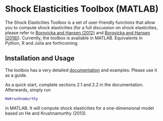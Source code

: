 # Shock Elasticities Toolbox (MATLAB)

The Shock Elasticities Toolbox is a set of user-friendly functions that allow you to compute shock elasticities (for a full discussion on shock elasticities, please refer to [Borovicka and Hansen (2012)](https://www.borovicka.org/files/research/shock_elasticities_and_impulse_responses.pdf) and [Borovicka and Hansen (2016)](http://larspeterhansen.org/wp-content/uploads/2016/10/macroterm_main.pdf)). Currently, the toolbox is available in MATLAB. Equivalents in Python, R and Julia are forthcoming. 

## Installation and Usage
The toolbox has a very detailed [documentation](/main.pdf) and examples. Please use it as a guide.

As a quick start, complete sections 2.1 and 2.2 in the documentation. Afterwards, simply run

```matlab
HeKrushnamurthy
```

in MATLAB. It will compute shock elasticities for a one-dimensional model based on He and Krushnamurthy (2013).

